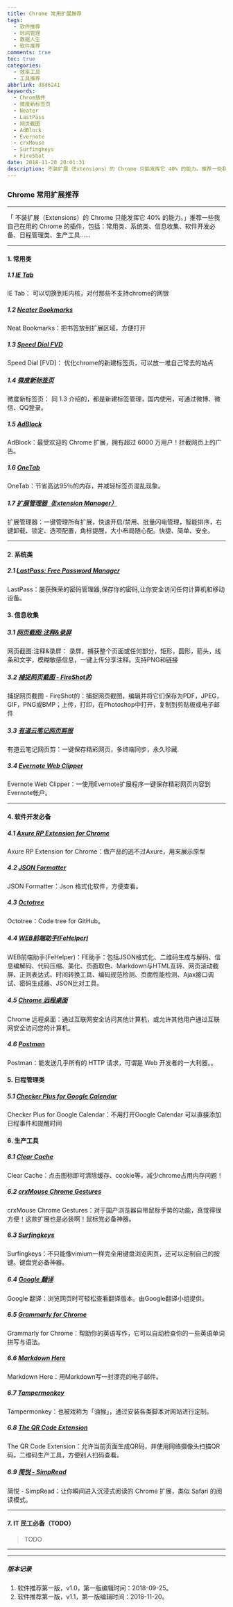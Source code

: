 ```yaml
---
title: Chrome 常用扩展推荐
tags:
  - 软件推荐
  - 时间管理
  - 数据人生
  - 软件推荐
comments: true
toc: true
categories:
  - 效率工具
  - 工具推荐
abbrlink: d8d6241
keywords:
  - Chrom插件
  - 微度新标签页
  - Neater
  - LastPass
  - 网页截图
  - AdBlock
  - Evernote
  - crxMouse
  - Surfingkeys
  - FireShot
date: 2018-11-20 20:01:31
description: 不装扩展（Extensions）的 Chrome 只能发挥它 40% 的能力。推荐一些我自己在用的 Chrome 的插件，包括：常用类、系统类、信息收集、软件开发必备、日程管理类、生产工具……
---
```

<script type="text/javascript" src="/js/src/bai.js"></script>

### Chrome 常用扩展推荐

---
>
「 不装扩展（Extensions）的 Chrome 只能发挥它 40% 的能力。」推荐一些我自己在用的 Chrome 的插件，包括：常用类、系统类、信息收集、软件开发必备、日程管理类、生产工具……
>

---
#### 1. 常用类
##### 1.1 [IE Tab](https://chrome.google.com/webstore/detail/ie-tab/hehijbfgiekmjfkfjpbkbammjbdenadd)
>
IE Tab： 可以切换到IE内核，对付那些不支持chrome的网银
>
##### 1.2 [Neater Bookmarks](https://chrome.google.com/webstore/detail/neater-bookmarks/ofgjggbjanlhbgaemjbkiegeebmccifi?hl=zh-CN)
>
Neat Bookmarks：把书签放到扩展区域，方便打开
>
##### 1.3 [Speed Dial FVD](https://chrome.google.com/webstore/detail/speed-dial-fvd-new-tab-pa/llaficoajjainaijghjlofdfmbjpebpa?hl=zh-CN)
>
Speed Dial [FVD]： 优化chrome的新建标签页，可以放一堆自己常去的站点
>
##### 1.4 [微度新标签页](https://chrome.google.com/webstore/detail/%E5%BE%AE%E5%BA%A6%E6%96%B0%E6%A0%87%E7%AD%BE%E9%A1%B5/dgmpjohfgidbnmmihaholohmeccijgog?hl=zh-CN)
>
微度新标签页： 同 1.3 介绍的，都是新建标签管理，国内使用，可通过微博、微信、QQ登录。
>
##### 1.5 [AdBlock](https://chrome.google.com/webstore/detail/adblock/gighmmpiobklfepjocnamgkkbiglidom?hl=zh-CN)
>
AdBlock：最受欢迎的 Chrome 扩展，拥有超过 6000 万用户！拦截网页上的广告。
>
##### 1.6 [OneTab](https://chrome.google.com/webstore/detail/onetab/chphlpgkkbolifaimnlloiipkdnihall?hl=zh-CN)
>
OneTab：节省高达95％的内存，并减轻标签页混乱现象。
>
##### 1.7 [扩展管理器（Extension Manager）](https://chrome.google.com/webstore/detail/extension-manager/gjldcdngmdknpinoemndlidpcabkggco?hl=zh-CN)
>
扩展管理器：一键管理所有扩展，快速开启/禁用、批量闪电管理，智能排序，右键卸载、锁定、选项配置，角标提醒，大小布局随心配。快捷、简单、安全。
>

---

#### 2. 系统类
##### 2.1 [LastPass: Free Password Manager]()
>
LastPass：屡获殊荣的密码管理器,保存你的密码,让你安全访问任何计算机和移动设备。
>

#### 3. 信息收集
##### 3.1 [网页截图:注释&录屏](https://chrome.google.com/webstore/detail/awesome-screenshot-screen/nlipoenfbbikpbjkfpfillcgkoblgpmj?hl=zh-CN)
>
网页截图:注释&录屏： 录屏，捕获整个页面或任何部分，矩形，圆形，箭头，线条和文字，模糊敏感信息，一键上传分享注释。支持PNG和链接
>
##### 3.2 [捕捉网页截图 - FireShot的](https://chrome.google.com/webstore/detail/take-webpage-screenshots/mcbpblocgmgfnpjjppndjkmgjaogfceg?hl=zh-CN)
>
捕捉网页截图 - FireShot的：捕捉网页截图，编辑并将它们保存为PDF，JPEG，GIF，PNG或BMP；上传，打印，在Photoshop中打开，复制到剪贴板或电子邮件
>

##### 3.3 [有道云笔记网页剪报](https://chrome.google.com/webstore/detail/%E6%9C%89%E9%81%93%E4%BA%91%E7%AC%94%E8%AE%B0%E7%BD%91%E9%A1%B5%E5%89%AA%E6%8A%A5/joinpgckiioeklibflapokicmndlcnef?hl=zh-CN)
>
有道云笔记网页剪：一键保存精彩网页，多终端同步，永久珍藏.
>

##### 3.4 [Evernote Web Clipper](https://chrome.google.com/webstore/detail/evernote-web-clipper/pioclpoplcdbaefihamjohnefbikjilc)
>
Evernote Web Clipper：一使用Evernote扩展程序一键保存精彩网页内容到Evernote帐户。
>

---

#### 4. 软件开发必备
##### 4.1 [Axure RP Extension for Chrome](https://chrome.google.com/webstore/detail/axure-rp-extension-for-ch/dogkpdfcklifaemcdfbildhcofnopogp?hl=zh-CN)
>
Axure RP Extension for Chrome：做产品的逃不过Axure，用来展示原型
>
##### 4.2 [JSON Formatter](https://chrome.google.com/webstore/detail/json-formatter/bcjindcccaagfpapjjmafapmmgkkhgoa?hl=zh-CN)
>
JSON Formatter：Json 格式化软件，方便查看。
>
##### 4.3 [Octotree](https://chrome.google.com/webstore/detail/octotree/bkhaagjahfmjljalopjnoealnfndnagc?hl=zh-CN)
>
Octotree：Code tree for GitHub。
>
##### 4.4 [WEB前端助手(FeHelper)](https://chrome.google.com/webstore/detail/web%E5%89%8D%E7%AB%AF%E5%8A%A9%E6%89%8Bfehelper/pkgccpejnmalmdinmhkkfafefagiiiad?hl=zh-CN)
>
WEB前端助手(FeHelper)：FE助手：包括JSON格式化、二维码生成与解码、信息编解码、代码压缩、美化、页面取色、Markdown与HTML互转、网页滚动截屏、正则表达式、时间转换工具、编码规范检测、页面性能检测、Ajax接口调试、密码生成器、JSON比对工具。
>
##### 4.5 [Chrome 远程桌面](https://chrome.google.com/webstore/detail/chrome-remote-desktop/gbchcmhmhahfdphkhkmpfmihenigjmpp?utm_source=chrome-ntp-icon)
>
Chrome 远程桌面：通过互联网安全访问其他计算机，或允许其他用户通过互联网安全访问您的计算机。
>
##### 4.6 [Postman](https://chrome.google.com/webstore/detail/postman/fhbjgbiflinjbdggehcddcbncdddomop)
>
Postman：能发送几乎所有的 HTTP 请求，可谓是 Web 开发者的一大利器。。
>


#### 5. 日程管理类
##### 5.1 [Checker Plus for Google Calendar](https://chrome.google.com/webstore/detail/checker-plus-for-google-c/hkhggnncdpfibdhinjiegagmopldibha)
>
Checker Plus for Google Calendar：不用打开Google Calendar 可以直接添加日程事件和提醒时间
>

#### 6. 生产工具
##### 6.1 [Clear Cache](https://chrome.google.com/webstore/detail/clear-cache/cppjkneekbjaeellbfkmgnhonkkjfpdn?utm_source=chrome-app-launcher-info-dialog)
>
Clear Cache：点击图标即可清除缓存、cookie等，减少chrome占用内存问题！
>
##### 6.2 [crxMouse Chrome Gestures](https://chrome.google.com/webstore/detail/crxmouse-chrome-gestures/jlgkpaicikihijadgifklkbpdajbkhjo?utm_source=chrome-app-launcher-info-dialog)
>
crxMouse Chrome Gestures：对于国产浏览器自带鼠标手势的功能，真觉得很方便！这款扩展也是必装啊！鼠标党必备神器。
>
##### 6.3 [Surfingkeys](https://chrome.google.com/webstore/detail/surfingkeys/gfbliohnnapiefjpjlpjnehglfpaknnc?hl=zh-CN)
>
Surfingkeys：不只能像vimium一样完全用键盘浏览网页，还可以定制自己的按键。键盘党必备神器。
>
##### 6.4 [Google 翻译](https://chrome.google.com/webstore/detail/google-translate/aapbdbdomjkkjkaonfhkkikfgjllcleb?hl=zh-CN)
>
Google 翻译：浏览网页时可轻松查看翻译版本。由Google翻译小组提供。
>
##### 6.5 [Grammarly for Chrome](https://chrome.google.com/webstore/detail/grammarly-for-chrome/kbfnbcaeplbcioakkpcpgfkobkghlhen?hl=zh-CN)
>
Grammarly for Chrome：帮助你的英语写作，它可以自动检查你的一些英语单词拼写与语法。
>
##### 6.6 [Markdown Here](https://chrome.google.com/webstore/detail/markdown-here/elifhakcjgalahccnjkneoccemfahfoa?hl=zh-CN)
>
Markdown Here：用Markdown写一封漂亮的电子邮件。
>
##### 6.7 [Tampermonkey](https://chrome.google.com/webstore/detail/tampermonkey/dhdgffkkebhmkfjojejmpbldmpobfkfo?hl=zh-CN)
>
Tampermonkey：也被戏称为「油猴」，通过安装各类脚本对网站进行定制。
>
##### 6.8 [The QR Code Extension](https://chrome.google.com/webstore/detail/the-qr-code-extension/oijdcdmnjjgnnhgljmhkjlablaejfeeb?hl=zh-CN)
>
The QR Code Extension：允许当前页面生成QR码，并使用网络摄像头扫描QR码。二维码生产工具，方便别人扫码查看。
>
##### 6.9 [简悦 - SimpRead](https://chrome.google.com/webstore/detail/the-qr-code-extension/oijdcdmnjjgnnhgljmhkjlablaejfeeb?hl=zh-CN)
>
简悦 - SimpRead：让你瞬间进入沉浸式阅读的 Chrome 扩展，类似 Safari 的阅读模式。
>

---

#### 7. IT 民工必备（TODO）
> TODO
---

---

##### 版本记录
>
1. 软件推荐第一版，v1.0，第一版编辑时间：2018-09-25。
2. 软件推荐第一版，v1.1，第一版编辑时间：2018-11-20。
>
